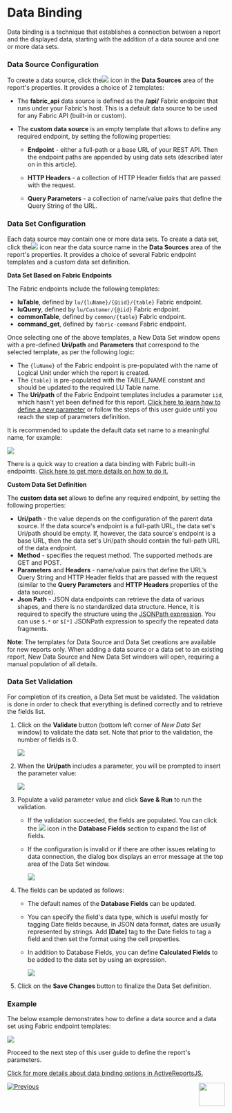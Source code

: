 <web>

# Data Binding

Data binding is a technique that establishes a connection between a report and the displayed data, starting with the addition of a data source and one or more data sets.

### Data Source Configuration

To create a data source, click the![](C:\K2View-Academy\articles\38_reports\images\add_icon.png) icon in the **Data Sources** area of the report's properties. It provides a choice of 2 templates:

- The **fabric_api** data source is defined as the **/api/** Fabric endpoint that runs under your Fabric's host. This is a default data source to be used for any Fabric API (built-in or custom).

- The **custom data source** is an empty template that allows to define any required endpoint, by setting the following properties:

  - **Endpoint** - either a full-path or a base URL of your REST API. Then the endpoint paths are appended by using data sets (described later on in this article).

  - **HTTP Headers** - a collection of HTTP Header fields that are passed with the request. 

  - **Query Parameters** - a collection of name/value pairs that define the Query String of the URL.

### Data Set Configuration

Each data source may contain one or more data sets. To create a data set, click the![](C:\K2View-Academy\articles\38_reports\images\plus_icon.png) icon near the data source name in the **Data Sources** area of the report's properties. It provides a choice of several Fabric endpoint templates and a custom data set definition. 

**Data Set Based on Fabric Endpoints** 

The Fabric endpoints include the following templates:

* **luTable**, defined by ```lu/{luName}/{@iid}/{table}``` Fabric endpoint.
* **luQuery**, defined by ```lu/Customer/{@iid}``` Fabric endpoint.
* **commonTable**, defined by ```common/{table}``` Fabric endpoint.
* **command_get**, defined by ```fabric-command``` Fabric endpoint.

Once selecting one of the above templates, a New Data Set window opens with a pre-defined **Uri/path** and **Parameters** that correspond to the selected template, as per the following logic:

* The ```{luName}``` of the Fabric endpoint is pre-populated with the name of Logical Unit under which the report is created. 
* The ```{table}``` is pre-populated with the TABLE_NAME constant and should be updated to the required LU Table name. 
* The **Uri/path** of the Fabric Endpoint templates includes a parameter ```iid```, which hasn't yet been defined for this report. [Click here to learn how to define a new parameter](04_parameters_creation.md) or follow the steps of this user guide until you reach the step of parameters definition.

It is recommended to update the default data set name to a meaningful name, for example:

<img src="images/02_new_data_set.png"  />

There is a quick way to creation a data binding with Fabric built-in endpoints. [Click here to get more details on how to do it.](05_quick_data_binding_with_Fabric.md)

**Custom Data Set Definition**

The **custom data set** allows to define any required endpoint, by setting the following properties:

* **Uri/path** - the value depends on the configuration of the parent data source. If the data source's endpoint is a full-path URL, the data set's Uri/path should be empty. If, however, the data source's endpoint is a base URL, then the data set's Uri/path should contain the full-path URL of the data endpoint.
* **Method** - specifies the request method. The supported methods are GET and POST.
* **Parameters** and **Headers** - name/value pairs that define the URL’s Query String and HTTP Header fields that are passed with the request (similar to the **Query Parameters** and **HTTP Headers** properties of the data source).
* **Json Path** - JSON data endpoints can retrieve the data of various shapes, and there is no standardized data structure. Hence, it is required to specify the structure using the [JSONPath expression](https://goessner.net/articles/JsonPath/). You can use `$.*` or `$[*]` JSONPath expression to specify the repeated data fragments.

**Note**: The templates for Data Source and Data Set creations are available for new reports only. When adding a data source or a data set to an existing report, New Data Source and New Data Set windows will open, requiring a manual population of all details. 

### Data Set Validation

For completion of its creation, a Data Set must be validated. The validation is done in order to check that everything is defined correctly and to retrieve the fields list. 

1. Click on the **Validate** button (bottom left corner of *New Data Set* window) to validate the data set. Note that prior to the validation, the number of fields is 0.

   ![](images/03_validate_data_set.png)

2. When the **Uri/path** includes a parameter, you will be prompted to insert the parameter value: 

    ![](images/03_param_value_prompt.png)

3. Populate a valid parameter value and click **Save & Run** to run the validation.

    * If the validation succeeded, the fields are populated. You can click the ![](images/03_hamburger.png) icon in the **Database Fields** section to expand the list of fields.

    * If the configuration is invalid or if there are other issues relating to data connection, the dialog box displays an error message at the top area of the Data Set window.

      ![](images/03_invalid_ds.png)

4. The fields can be updated as follows:

    * The default names of the **Database Fields** can be updated.
    * You can specify the field's data type, which is useful mostly for tagging Date fields because, in JSON data format, dates are usually represented by strings. Add **[Date]** tag to the Date fields to tag a field and then set the format using the cell properties.

    * In addition to Database Fields, you can define **Calculated Fields** to be added to the data set by using an expression. 

      ![](images/03_calc_fields.png)

5. Click on the **Save Changes** button to finalize the Data Set definition.

### Example

The below example demonstrates how to define a data source and a data set using Fabric endpoint templates:

![](images/03_example.gif)



Proceed to the next step of this user guide to define the report's parameters.

[Click for more details about data binding options in ActiveReportsJS.](https://www.grapecity.com/activereportsjs/docs/ReportAuthorGuide/Databinding)



[![Previous](/articles/images/Previous.png)](02_create_new_report.md)[<img align="right" width="60" height="54" src="/articles/images/Next.png">](04_parameters_creation.md)

</web>
